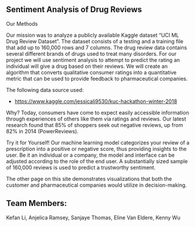 
## Sentiment Analysis of Drug Reviews 


Our Methods

Our mission was to analyze a publicly available Kaggle dataset “UCI ML Drug Review Dataset”. The dataset consists of a testing and a training file that add up to 160,000 rows and 7 columns. The drug review data contains several different brands of drugs used to treat many disorders. For our project we will use sentiment analysis to attempt to predict the rating an individual will give a drug based on their reviews. We will create an algorithm that converts qualitative consumer ratings into a quantitative metric that can be used to provide feedback to pharmaceutical companies.  

The following data source used:
* https://www.kaggle.com/jessicali9530/kuc-hackathon-winter-2018


Why?
Today, consumers have come to expect easily accessible information through experiences of others like them via  ratings and reviews. Our latest research found that 85% of shoppers seek out negative reviews, up from 82% in 2014 (PowerReviews).  

Try it for Yourself!
Our machine learning model categorizes your review of a prescription into a positive or negative score, thus providing insights to the user. Be it an individual or a company, the model and interface can be adjusted according to the role of the end user. A substantially sized sample of 160,000 reviews is used to predict a trustworthy sentiment. 

The other page on this site demonstrates visualizations that both the customer and pharmaceutical companies would utilize in decision-making. 


## Team Members: 
Kefan Li, Anjelica Ramsey, Sanjaye Thomas, Eline Van Eldere, Kenny Wu 

